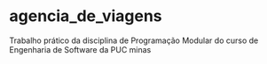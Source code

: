 # agencia_de_viagens
Trabalho prático da disciplina de Programação Modular do curso de Engenharia de Software da PUC minas
